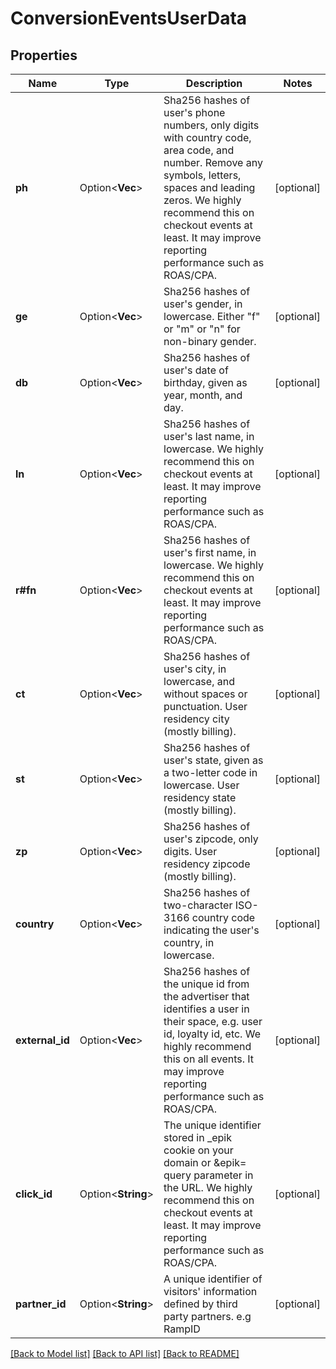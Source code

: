# ConversionEventsUserData

## Properties

Name | Type | Description | Notes
------------ | ------------- | ------------- | -------------
**ph** | Option<**Vec<String>**> | Sha256 hashes of user's phone numbers, only digits with country code, area code, and number. Remove any symbols, letters, spaces and leading zeros. We highly recommend this on checkout events at least. It may improve reporting performance such as ROAS/CPA. | [optional]
**ge** | Option<**Vec<String>**> | Sha256 hashes of user's gender, in lowercase. Either \"f\" or \"m\" or \"n\" for non-binary gender. | [optional]
**db** | Option<**Vec<String>**> | Sha256 hashes of user's date of birthday, given as year, month, and day. | [optional]
**ln** | Option<**Vec<String>**> | Sha256 hashes of user's last name, in lowercase. We highly recommend this on checkout events at least. It may improve reporting performance such as ROAS/CPA. | [optional]
**r#fn** | Option<**Vec<String>**> | Sha256 hashes of user's first name, in lowercase. We highly recommend this on checkout events at least. It may improve reporting performance such as ROAS/CPA. | [optional]
**ct** | Option<**Vec<String>**> | Sha256 hashes of user's city, in lowercase, and without spaces or punctuation. User residency city (mostly billing). | [optional]
**st** | Option<**Vec<String>**> | Sha256 hashes of user's state, given as a two-letter code in lowercase. User residency state (mostly billing). | [optional]
**zp** | Option<**Vec<String>**> | Sha256 hashes of user's zipcode, only digits. User residency zipcode (mostly billing). | [optional]
**country** | Option<**Vec<String>**> | Sha256 hashes of two-character ISO-3166 country code indicating the user's country, in lowercase. | [optional]
**external_id** | Option<**Vec<String>**> | Sha256 hashes of the unique id from the advertiser that identifies a user in their space, e.g. user id, loyalty id, etc. We highly recommend this on all events. It may improve reporting performance such as ROAS/CPA. | [optional]
**click_id** | Option<**String**> | The unique identifier stored in _epik cookie on your domain or &epik= query parameter in the URL. We highly recommend this on checkout events at least. It may improve reporting performance such as ROAS/CPA. | [optional]
**partner_id** | Option<**String**> | A unique identifier of visitors' information defined by third party partners. e.g RampID | [optional]

[[Back to Model list]](../README.md#documentation-for-models) [[Back to API list]](../README.md#documentation-for-api-endpoints) [[Back to README]](../README.md)


